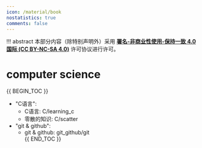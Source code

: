 ```yaml
---
icon: /material/book
nostatistics: true
comments: false
---
```

!!! abstract
    本部分内容（除特别声明外）采用 [**署名-非商业性使用-保持一致 4.0 国际 (CC BY-NC-SA 4.0)**](https://creativecommons.org/licenses/by-nc-sa/4.0/) 许可协议进行许可。
# computer science
{{ BEGIN_TOC }}

- "C语言":
    - C语言: C/learning_c
    - 零散的知识: C/scatter
- "git & github":
    - git & github: git_github/git    
{{ END_TOC }}


